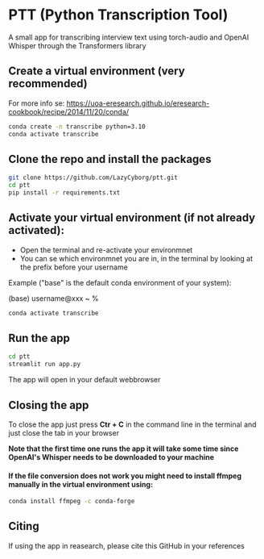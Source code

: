 # PTT (Python Transcription Tool)

A small app for transcribing interview text using torch-audio and OpenAI Whisper through the Transformers library

## Create a virtual environment (very recommended)
For more info se: https://uoa-eresearch.github.io/eresearch-cookbook/recipe/2014/11/20/conda/

```bash
conda create -n transcribe python=3.10
conda activate transcribe

```
## Clone the repo and install the packages

```bash
git clone https://github.com/LazyCyborg/ptt.git
cd ptt
pip install -r requirements.txt

```
## Activate your virtual environment (if not already activated):
- Open the terminal and re-activate your environmnet 
- You can se which environmnet you are in, in the terminal by looking at the prefix before your username

Example ("base" is the default conda environment of your system):

(base) username@xxx ~ % 

```bash
conda activate transcribe

```

## Run the app

```bash
cd ptt
streamlit run app.py

```
The app will open in your default webbrowser

## Closing the app
To close the app just press **Ctr + C** in the command line in the terminal
and just close the tab in your browser

**Note that the first time one runs the app it will take some time since OpenAI's Whisper needs to be downloaded to your machine**


#### If the file conversion does not work you might need to install ffmpeg manually in the virtual environment using:

```bash
conda install ffmpeg -c conda-forge

```


## Citing

If using the app in reasearch, please cite this GitHub in your references 

